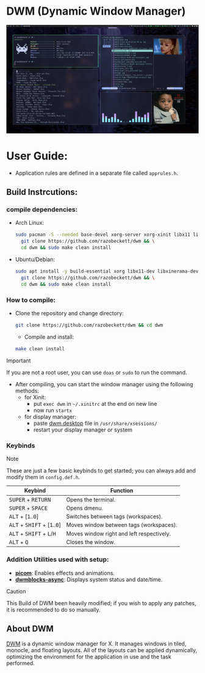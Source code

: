 # DWM (Dynamic Window Manager)

![Preview](assets/preview.png)

# User Guide:

- Application rules are defined in a separate file called `apprules.h`.

## Build Instrcutions:

### compile dependencies:

- Arch Linux:

  ```bash
  sudo pacman -S --needed base-devel xorg-server xorg-xinit libx11 libxinerama libxft imlib2 git && \
  	git clone https://github.com/razobeckett/dwm && \
  	cd dwm && sudo make clean install
  ```

- Ubuntu/Debian:

  ```bash
  sudo apt install -y build-essential xorg libx11-dev libxinerama-dev libxft-dev libimblib2-dev git && \
    git clone https://github.com/razobeckett/dwm && \
    cd dwm && sudo make clean install
  ```

### How to compile:

- Clone the repository and change directory:

  ```bash
  git clone https://github.com/razobeckett/dwm && cd dwm
  ```

  - Compile and install:

  ```bash
  make clean install
  ```

> [!IMPORTANT]
> If you are not a root user, you can use `doas` or `sudo` to run the command.

- After compiling, you can start the window manager using the following methods:
  - for Xinit:
    - put `exec dwm` in `~/.xinitrc` at the end on new line
    - now run `startx`
  - for display manager:
    - paste [dwm.desktop](dwm.desktop) file in `/usr/share/xsessions/`
    - restart your display manager or system

### Keybinds

> [!NOTE]
> These are just a few basic keybinds to get started; you can always add and modify them in `config.def.h`.


| Keybind                                                          | Function                                  |
| ---------------------------------------------------------------- | ----------------------------------------- |
| <kbd>SUPER</kbd> + <kbd>RETURN</kbd>                             | Opens the terminal.                       |
| <kbd>SUPER</kbd> + <kbd>SPACE</kbd>                              | Opens dmenu.                              |
| <kbd>ALT</kbd> + [<kbd>1</kbd>..<kbd>0</kbd>]                    | Switches between tags (workspaces).       |
| <kbd>ALT</kbd> + <kbd>SHIFT</kbd> + [<kbd>1</kbd>..<kbd>0</kbd>] | Moves window between tags (workspaces).   |
| <kbd>ALT</kbd> + <kbd>SHIFT</kbd> + <kbd>L</kbd>/<kbd>H</kbd>    | Moves window right and left respectively. |
| <kbd>ALT</kbd> + <kbd>Q</kbd>                                    | Closes the window.                        |

### Addition Utilities used with setup:

- [**picom**](https://github.com/yshui/picom): Enables effects and animations.
- [**dwmblocks-async**](https://github.com/UtkarshVerma/dwmblocks-async): Displays system status and date/time.

> [!CAUTION]
> This Build of DWM been heavily modified; if you wish to apply any patches, it is recommended to do so manually.

## About DWM

[DWM](https://dwm.suckless.org/) is a dynamic window manager for X. It manages windows in tiled, monocle, and floating layouts. All of the layouts can be applied dynamically, optimizing the environment for the application in use and the task performed.
